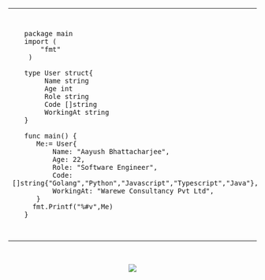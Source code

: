 [//]: # (<h1 align="center">  Hi 👋, I'm Aayush Bhattacharjee</h1>)

[//]: # (<p align="center"> <img src="https://github.com/ResponseTime/ResponseTime/assets/80978976/3ea58728-19a7-4647-8e16-fc1ce6fab99d" alt="responsetime" />  </p>)

<table align="center">
  <tr >
    <td>
      <pre lang="go">
    
       package main
       import (
           "fmt"
        )  
                                                                                      
       type User struct{
            Name string
            Age int
            Role string
            Code []string
            WorkingAt string
       }
        
       func main() {
          Me:= User{
              Name: "Aayush Bhattacharjee",
              Age: 22,
              Role: "Software Engineer",
              Code: []string{"Golang","Python","Javascript","Typescript","Java"},
              WorkingAt: "Warewe Consultancy Pvt Ltd",
          }
         fmt.Printf("%#v",Me)
       }                                                            
</pre>
</td>

<td> 
  <img  src="https://github.com/ResponseTime/ResponseTime/assets/80978976/a3dfdb04-d063-4ece-a3e1-2e9299086e9c"/>
</td>
  </tr>
</table>



<br/>  

<p align="center">
<img src="https://y.yarn.co/ca431bf5-b0f0-4b9e-869d-9900a15ec553_text.gif"/>
<br/>
<br/>


</p>

